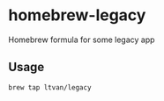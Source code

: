 # homebrew-legacy
Homebrew formula for some legacy app

## Usage

```bash
brew tap ltvan/legacy
```
